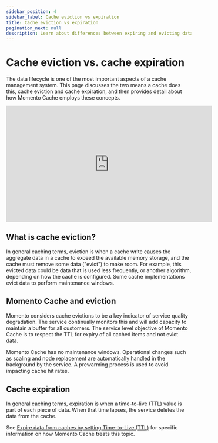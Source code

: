 ```yaml
---
sidebar_position: 4
sidebar_label: Cache eviction vs expiration
title: Cache eviction vs expiration
pagination_next: null
description: Learn about differences between expiring and evicting data from a cache and how these terms relate to Momento Cache
---
```


# Cache eviction vs. cache expiration

The data lifecycle is one of the most important aspects of a cache management system. This page discusses the two means a cache does this, cache eviction and cache expiration, and then provides detail about how Momento Cache employs these concepts.

<iframe width="560" height="315" src="https://www.youtube.com/embed/76qpwvn262g" title="YouTube video player" frameborder="0" allow="accelerometer; autoplay; clipboard-write; encrypted-media; gyroscope; picture-in-picture; web-share" allowfullscreen></iframe>

## What is cache eviction?
In general caching terms, eviction is when a cache write causes the aggregate data in a cache to exceed the available memory storage, and the cache must remove some data ("evict") to make room. For example, this evicted data could be data that is used less frequently, or another algorithm, depending on how the cache is configured. Some cache implementations evict data to perform maintenance windows.

## Momento Cache and eviction
Momento considers cache evictions to be a key indicator of service quality degradation. The service continually monitors this and will add capacity to maintain a buffer for all customers. The service level objective of Momento Cache is to respect the TTL for expiry of all cached items and not evict data.

Momento Cache has no maintenance windows. Operational changes such as scaling and node replacement are automatically handled in the background by the service. A prewarming process is used to avoid impacting cache hit rates. 

## Cache expiration
In general caching terms, expiration is when a time-to-live (TTL) value is part of each piece of data. When that time lapses, the service deletes the data from the cache.

See [Expire data from caches by setting Time-to-Live (TTL)](./expire-data-with-ttl) for specific information on how Momento Cache treats this topic.
